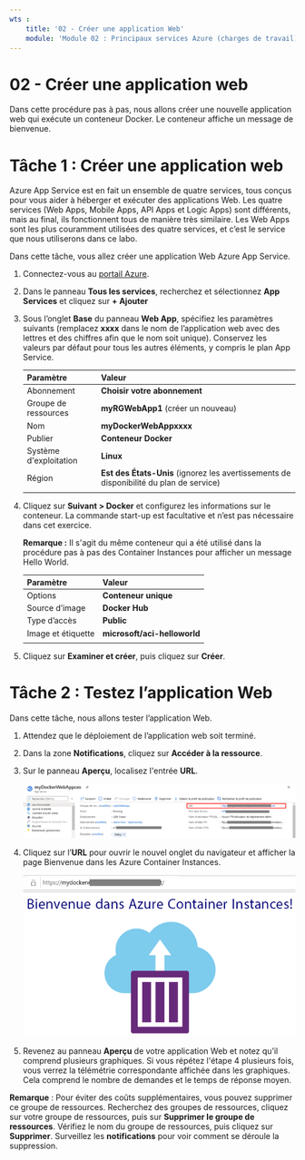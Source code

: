 ```yaml
---
wts :
    title: '02 - Créer une application Web'
    module: 'Module 02 : Principaux services Azure (charges de travail)'
---
```

# 02 - Créer une application web

Dans cette procédure pas à pas, nous allons créer une nouvelle application web qui exécute un conteneur Docker. Le conteneur affiche un message de bienvenue. 

# Tâche 1 : Créer une application web

Azure App Service est en fait un ensemble de quatre services, tous conçus pour vous aider à héberger et exécuter des applications Web. Les quatre services (Web Apps, Mobile Apps, API Apps et Logic Apps) sont différents, mais au final, ils fonctionnent tous de manière très similaire. Les Web Apps sont les plus couramment utilisées des quatre services, et c’est le service que nous utiliserons dans ce labo.

Dans cette tâche, vous allez créer une application Web Azure App Service. 

1. Connectez-vous au [portail Azure](http://portal.azure.com/). 

2. Dans le panneau **Tous les services**, recherchez et sélectionnez **App Services** et cliquez sur **+ Ajouter**

3. Sous l’onglet **Base** du panneau **Web App**, spécifiez les paramètres suivants (remplacez **xxxx** dans le nom de l’application web avec des lettres et des chiffres afin que le nom soit unique). Conservez les valeurs par défaut pour tous les autres éléments, y compris le plan App Service. 

    | Paramètre | Valeur |
    | -- | -- |
    | Abonnement | **Choisir votre abonnement** |
    | Groupe de ressources | **myRGWebApp1** (créer un nouveau) |
    | Nom | **myDockerWebAppxxxx** |
    | Publier | **Conteneur Docker** |
    | Système d'exploitation | **Linux** |
    | Région | **Est des États-Unis** (ignorez les avertissements de disponibilité du plan de service) |
    | | |	

4. Cliquez sur **Suivant > Docker** et configurez les informations sur le conteneur. La commande start-up est facultative et n’est pas nécessaire dans cet exercice. 

    **Remarque :** Il s'agit du même conteneur qui a été utilisé dans la procédure pas à pas des Container Instances pour afficher un message Hello World. 

    | Paramètre | Valeur |
    | -- | -- |
    | Options | **Conteneur unique** |
    | Source d’image | **Docker Hub** |
    | Type d’accès | **Public** |
    | Image et étiquette | **microsoft/aci-helloworld** |
    | | |	


5. Cliquez sur **Examiner et créer**, puis cliquez sur **Créer**. 

# Tâche 2 : Testez l’application Web

Dans cette tâche, nous allons tester l’application Web.

1. Attendez que le déploiement de l’application web soit terminé.

2. Dans la zone **Notifications**, cliquez sur **Accéder à la ressource**. 

3. Sur le panneau **Aperçu**, localisez l'entrée **URL**. 

    ![Capture d’écran du panneau des propriétés de l’application web. L’URL est mise en surbrillance.](../images/0801.png)

4. Cliquez sur l’**URL** pour ouvrir le nouvel onglet du navigateur et afficher la page Bienvenue dans les Azure Container Instances.

    ![Capture d’écran de la page de bienvenue dans les instances de conteneur Azure.](../images/0802.png)

5. Revenez au panneau **Aperçu** de votre application Web et notez qu’il comprend plusieurs graphiques. Si vous répétez l'étape 4 plusieurs fois, vous verrez la télémétrie correspondante affichée dans les graphiques. Cela comprend le nombre de demandes et le temps de réponse moyen. 

**Remarque** : Pour éviter des coûts supplémentaires, vous pouvez supprimer ce groupe de ressources. Recherchez des groupes de ressources, cliquez sur votre groupe de ressources, puis sur **Supprimer le groupe de ressources**. Vérifiez le nom du groupe de ressources, puis cliquez sur **Supprimer**. Surveillez les **notifications** pour voir comment se déroule la suppression.


